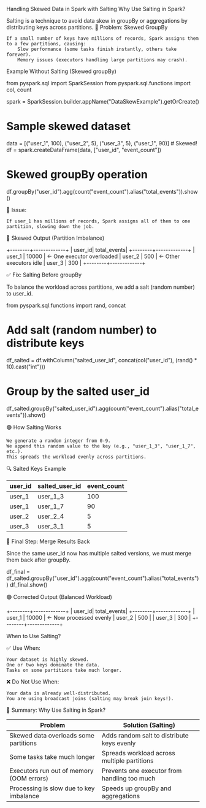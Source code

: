 Handling Skewed Data in Spark with Salting
Why Use Salting in Spark?

Salting is a technique to avoid data skew in groupBy or aggregations by distributing keys across partitions.
🚨 Problem: Skewed GroupBy

    If a small number of keys have millions of records, Spark assigns them to a few partitions, causing:
        Slow performance (some tasks finish instantly, others take forever).
        Memory issues (executors handling large partitions may crash).

Example Without Salting (Skewed groupBy)

from pyspark.sql import SparkSession
from pyspark.sql.functions import col, count

spark = SparkSession.builder.appName("DataSkewExample").getOrCreate()

# Sample skewed dataset
data = [("user_1", 100), ("user_2", 5), ("user_3", 5), ("user_1", 90)]  # Skewed!
df = spark.createDataFrame(data, ["user_id", "event_count"])

# Skewed groupBy operation
df.groupBy("user_id").agg(count("event_count").alias("total_events")).show()

🚨 Issue:

    If user_1 has millions of records, Spark assigns all of them to one partition, slowing down the job.

🛑 Skewed Output (Partition Imbalance)

+--------+-------------+
| user_id| total_events|
+--------+-------------+
| user_1 |       10000 |  <- One executor overloaded
| user_2 |         500 |  <- Other executors idle
| user_3 |         300 |
+--------+-------------+

✅ Fix: Salting Before groupBy

To balance the workload across partitions, we add a salt (random number) to user_id.

from pyspark.sql.functions import rand, concat

# Add salt (random number) to distribute keys
df_salted = df.withColumn("salted_user_id", concat(col("user_id"), (rand() * 10).cast("int")))

# Group by the salted user_id
df_salted.groupBy("salted_user_id").agg(count("event_count").alias("total_events")).show()

🟢 How Salting Works

    We generate a random integer from 0-9.
    We append this random value to the key (e.g., "user_1_3", "user_1_7", etc.).
    This spreads the workload evenly across partitions.

🔍 Salted Keys Example

| user_id | salted_user_id | event_count |
|---------|---------------|-------------|
| user_1  | user_1_3      | 100         |
| user_1  | user_1_7      | 90          |
| user_2  | user_2_4      | 5           |
| user_3  | user_3_1      | 5           |

🔄 Final Step: Merge Results Back

Since the same user_id now has multiple salted versions, we must merge them back after groupBy.

df_final = df_salted.groupBy("user_id").agg(count("event_count").alias("total_events"))
df_final.show()

🟢 Corrected Output (Balanced Workload)

+--------+-------------+
| user_id| total_events|
+--------+-------------+
| user_1 |       10000 |  <- Now processed evenly
| user_2 |         500 |
| user_3 |         300 |
+--------+-------------+

When to Use Salting?

✅ Use When:

    Your dataset is highly skewed.
    One or two keys dominate the data.
    Tasks on some partitions take much longer.

❌ Do Not Use When:

    Your data is already well-distributed.
    You are using broadcast joins (salting may break join keys!).

🚀 Summary: Why Use Salting in Spark?

| Problem                                    | Solution (Salting)                          |
|--------------------------------------------|---------------------------------------------|
| Skewed data overloads some partitions     | Adds random salt to distribute keys evenly |
| Some tasks take much longer               | Spreads workload across multiple partitions |
| Executors run out of memory (OOM errors)  | Prevents one executor from handling too much |
| Processing is slow due to key imbalance   | Speeds up groupBy and aggregations         |


